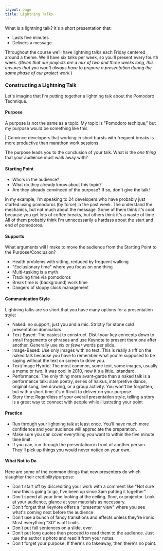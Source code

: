 ```yaml
---
layout: page
title: Lightning Talks
---
```


What is a lightning talk? It's a short presentation that:

* Lasts five minutes
* Delivers a message

Throughout the course we'll have lightning talks each Friday centered around a theme. We'll have six talks per week, so you'll present every fourth week. (_Given that our projects are a mix of two and three weeks long, this ensures that you won't always have to prepare a presentation during the same phase of our project work._)

### Constructing a Lightning Talk

Let's imagine that I'm putting together a lightning talk about the Pomodoro Technique.

#### Purpose

A purpose is not the same as a topic. My topic is "Pomodoro techique," but my purpose would be something like this:

| Convince developers that working in short bursts with frequent breaks is more productive than marathon work sessions

The purpose leads you to the conclusion of your talk. What is the *one thing* that your audience must walk away with?

#### Starting Point

* Who's in the audience? 
* What do they already know about this topic? 
* Are they already convinced of the purpose? If so, don't give the talk!

In my example, I'm speaking to 24 developers who have probably just started using pomodoros (by force) in the past week. The understand the mechanics, but not much about the message. Some of them think it's cool because you get lots of coffee breaks, but others think it's a waste of time. All of them probably think I'm unnecessarily a hardass about the start and end of pomodoros.

#### Supports

What arguments will I make to move the audience from the Starting Point to the Purpose/Conclusion?

* Health problems with sitting, reduced by frequent walking
* "Exclusionary time" where you focus on one thing
* Multi-tasking is a myth
* Tracking time via pomodoros
* Break time is (background) work time
* Dangers of sloppy clock management

#### Communication Style

Lightning talks are so short that you have many options for a presentation style:

* Naked: no support, just you and a mic. Strictly for stone cold presentation dominators.
* Text-Based: The easiest to construct. Distil your key concepts down to small fragements or phrases and use Keynote to present them one after another. Generally use *six or fewer* words per slide.
* Image-Based: Use only images with no text. This is really a riff on the naked talk because you have to remember what you're supposed to be saying without the text on screen to drive you.
* Text/Image Hybrid: The most common, some text, some images, usually a meme or two. It was cool in 2010, now it's a little...standard.
* Performance: The only thing more avant-garde than a naked talk is a performance talk: slam poetry, series of haikus, interpretive dance, original song, live drawing, or a group activity. You won't be forgotten, but with a short time it's difficult to deliver on your purpose.
* Story time: Regardless of your overall presentation style, telling a story is a great way to connect with people while illustrating your point

#### Practice
* Run through your lightning talk at least once.  You'll have much more confidence and your audience will appreciate the preparation.
* Make sure you can cover everything you want to within the five minute time limit.
* If you can, run through the presentation in front of another person.  They'll pick up things you would never notice on your own.

#### What Not to Do

Here are some of the common things that new presenters do which slaughter their credibility/purpose:

* Don't start off by discrediting your work with a comment like "Not sure how this is going to go, I've been up since 3am putting it together"
* Don't spend all your time looking at the ceiling, floor, or projector. Look at your audience, glance at your materials as necessary.
* Don't forget that Keynote offers a "presenter view" where you see what's coming next before the audience
* Don't use a bunch of fancy transitions and effects unless they're ironic. Most everything "3D" is off limits.
* Don't put full sentences on a slide, ever.
* Don't put long quotes then proceed to read them to the audience. Just use the author's photo and read it from your notes.
* Don't forget your purpose. If there's no takeaway, then there's no point.
